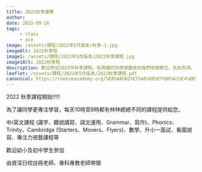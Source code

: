 ```yaml
---
title: 2022秋季優惠
author:
date: 2022-09-26
tags: 
     - class
     - ace
image: /assets/課程/2022年5月版本/秋季-1.jpg
imageAlt: 2022秋季程
image1: /assets/課程/2022年5月版本/2022秋季課程.jpg
image1Alt: 2022秋季程
description: 歡迎參加2022年秋季課程，有興趣的同學請盡快向我們申請學位，先到先得。
leaflet: /assets/課程/2022年5月版本/2022秋季課程.pdf
canonical: https://rookieacademy.org/%E8%AA%B2%E7%A8%8B%E7%B0%A1%E4%BB%8B/2022%E7%A7%8B%E5%AD%A3%E5%84%AA%E6%83%A0/
---
```

2022 秋季課程開始!!!!!

為了讓同學更專注學習，每天10時至8時都有林林總總不同的課程提供給您。

中/英文課程 (識字、聽說讀寫、語文運用、Grammar、寫作)、Phonics、Trinity、Cambridge (Starters、Movers、Flyers)、數學、升小一面試、看圖說寫、專注力視藝課程等

歡迎幼小及初中學生參加

由資深日校註冊老師、專科專教老師帶領
